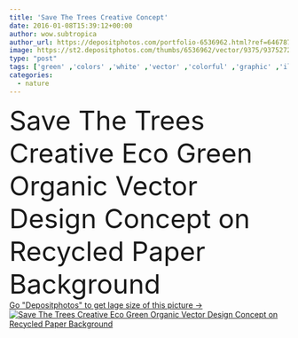 ```yaml
---
title: 'Save The Trees Creative Concept'
date: 2016-01-08T15:39:12+00:00
author: wow.subtropica
author_url: https://depositphotos.com/portfolio-6536962.html?ref=64678756
image: https://st2.depositphotos.com/thumbs/6536962/vector/9375/93752728/api_thumb_450.jpg?forcejpeg=true
type: "post"
tags: ['green' ,'colors' ,'white' ,'vector' ,'colorful' ,'graphic' ,'illustration' ,'paper' ,'decoration' ,'art' ,'nature' ,'garden' ,'growth' ,'leaf' ,'texture' ,'healthy' ,'life' ,'natural' ,'food' ,'care' ,'grunge' ,'grungy' ,'messy' ,'trees' ,'bird' ,'creative' ,'vegetarian' ,'ecology' ,'lines' ,'age' ,'lifestyle' ,'organic' ,'wallpaper' ,'eco' ,'recycle' ,'recycling' ,'loan' ,'artistic' ,'damaged' ,'scratch' ,'rough' ,'canvas' ,'ecological' ,'recreation' ,'positive' ,'poster' ,'bio' ,'renewable' ,'save' ,'recycled' ]
categories: 
  - nature
---
```

<div aling="center">
            <font size="60"> Save The Trees Creative Eco Green Organic Vector Design Concept on Recycled Paper Background</font>   
</div>
<div>
    <a href='https://depositphotos.com/93752728/stock-illustration-save-the-trees-creative-concept.html?ref=64678756' target=_blank > Go "Depositphotos" to get lage size of this picture ->
        <img href='https://depositphotos.com/93752728/stock-illustration-save-the-trees-creative-concept.html?ref=64678756' src='https://st2.depositphotos.com/6536962/9375/v/950/depositphotos_93752728-stock-illustration-save-the-trees-creative-concept.jpg?forcejpeg=true' alt='Save The Trees Creative Eco Green Organic Vector Design Concept on Recycled Paper Background' >
    </a>
</div>
